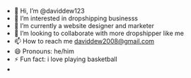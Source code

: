 - 👋 Hi, I’m @daviddew123
- 👀 I’m interested in dropshipping businesss
- 🌱 I’m currently a website designer and marketer
- 💞️ I’m looking to collaborate with more dropshipper like me 
- 📫 How to reach me daviddew2008@gmail.com
- 😄 Pronouns: he/him
- ⚡ Fun fact: i love playing basketball
- 

<!---
daviddew123/daviddew123 is a ✨ special ✨ repository because its `README.md` (this file) appears on your GitHub profile.
You can click the Preview link to take a look at your changes.
--->
